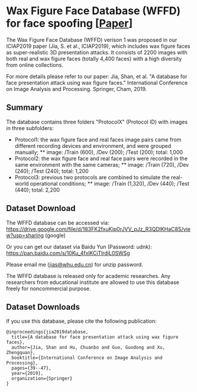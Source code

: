 # Wax Figure Face Database (WFFD) for face spoofing [<a href="https://arxiv.org/pdf/1906.11900.pdf?ref=https://githubhelp.com">Paper</a>]

The Wax Figure Face Database (WFFD) verison 1 was proposed in our ICIAP2019 paper (Jia, S. et al., ICIAP2019), which includes wax figure faces as super-realistic 3D presentation attacks. It consists of 2200 images with both real and wax figure faces (totally 4,400 faces) with a high diversity from online collections. 

For more details please refer to our paper:
Jia, Shan, et al. "A database for face presentation attack using wax figure faces." International Conference on Image Analysis and Processing. Springer, Cham, 2019.

## Summary 
The database contains three folders "ProtocolX" (Protocol ID) with images in three subfolders:
* Protocol1: the wax figure face  and real faces image pairs came from different recording devices and environment, and were grouped manually;
** image: /Train (600), /Dev (200); /Test (200); total: 1,000
* Protocol2: the wax figure face  and real face pairs were recorded in the same environment with the same cameras;
** image: /Train (720), /Dev (240); /Test (240); total: 1,200
* Protocol3: previous two protocols are combined to simulate the real-world operational conditions;
** image: /Train (1,320), /Dev (440); /Test (440); total: 2,200

## Dataset Download

The WFFD database can be accessed via:
https://drive.google.com/file/d/183FK2fxuKip0rJVV_pJz_R3QDlKHaC8S/view?usp=sharing (google)

Or you can get our dataset via Baidu Yun (Password: udnk): 
https://pan.baidu.com/s/10Ku_4fxlKCiTlrdjL0SWSg

Please email me (jias@whu.edu.cn) for unzip password. 

The WFFD database is released only for academic researches. Any researchers from educational institute are allowed to use this database freely for noncommercial purpose.



## Dataset Downloads
If you use this database, please cite the following publication:
```
@inproceedings{jia2019database,
  title={A database for face presentation attack using wax figure faces},
  author={Jia, Shan and Hu, Chuanbo and Guo, Guodong and Xu, Zhengquan},
  booktitle={International Conference on Image Analysis and Processing},
  pages={39--47},
  year={2019},
  organization={Springer}
}

